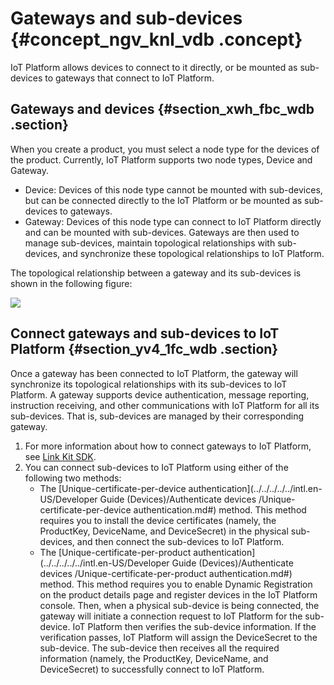 # Gateways and sub-devices {#concept_ngv_knl_vdb .concept}

IoT Platform allows devices to connect to it directly, or be mounted as sub-devices to gateways that connect to IoT Platform.

## Gateways and devices {#section_xwh_fbc_wdb .section}

When you create a product, you must select a node type for the devices of the product. Currently, IoT Platform supports two node types, Device and Gateway.

-   Device: Devices of this node type cannot be mounted with sub-devices, but can be connected directly to the IoT Platform or be mounted as sub-devices to gateways.
-   Gateway: Devices of this node type can connect to IoT Platform directly and can be mounted with sub-devices. Gateways are then used to manage sub-devices, maintain topological relationships with sub-devices, and synchronize these topological relationships to IoT Platform.

The topological relationship between a gateway and its sub-devices is shown in the following figure:

![](http://static-aliyun-doc.oss-cn-hangzhou.aliyuncs.com/assets/img/12824/15514043092876_en-US.PNG)

## Connect gateways and sub-devices to IoT Platform {#section_yv4_1fc_wdb .section}

Once a gateway has been connected to IoT Platform, the gateway will synchronize its topological relationships with its sub-devices to IoT Platform. A gateway supports device authentication, message reporting, instruction receiving, and other communications with IoT Platform for all its sub-devices. That is, sub-devices are managed by their corresponding gateway.

1.  For more information about how to connect gateways to IoT Platform, see [Link Kit SDK](https://www.alibabacloud.com/help/product/93051.htm).
2.  You can connect sub-devices to IoT Platform using either of the following two methods:
    -   The [Unique-certificate-per-device authentication](../../../../../intl.en-US/Developer Guide (Devices)/Authenticate devices /Unique-certificate-per-device authentication.md#) method. This method requires you to install the device certificates \(namely, the ProductKey, DeviceName, and DeviceSecret\) in the physical sub-devices, and then connect the sub-devices to IoT Platform.
    -   The [Unique-certificate-per-product authentication](../../../../../intl.en-US/Developer Guide (Devices)/Authenticate devices /Unique-certificate-per-product authentication.md#) method. This method requires you to enable Dynamic Registration on the product details page and register devices in the IoT Platform console. Then, when a physical sub-device is being connected, the gateway will initiate a connection request to IoT Platform for the sub-device. IoT Platform then verifies the sub-device information. If the verification passes, IoT Platform will assign the DeviceSecret to the sub-device. The sub-device then receives all the required information \(namely, the ProductKey, DeviceName, and DeviceSecret\) to successfully connect to IoT Platform.

